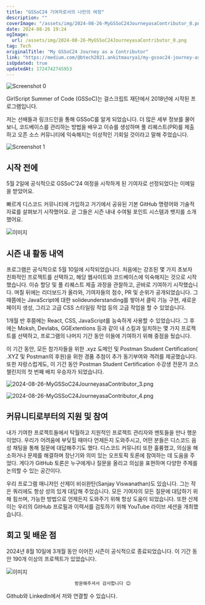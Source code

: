 ```yaml
---
title: "GSSoC24 기여자로서의 나만의 여정"
description: ""
coverImage: "/assets/img/2024-08-26-MyGSSoC24JourneyasaContributor_0.png"
date: 2024-08-26 19:24
ogImage: 
  url: /assets/img/2024-08-26-MyGSSoC24JourneyasaContributor_0.png
tag: Tech
originalTitle: "My GSSoC24 Journey as a Contributor"
link: "https://medium.com/@btech2021.ankitmaurya1/my-gssoc24-journey-as-a-contributor-1de07274d492"
isUpdated: true
updatedAt: 1724742745953
---
```




![Screenshot 0](/assets/img/2024-08-26-MyGSSoC24JourneyasaContributor_0.png)

GirlScript Summer of Code (GSSoC)는 걸스크립트 재단에서 2018년에 시작된 프로그램입니다.

저는 선배들과 링크드인을 통해 GSSoC를 알게 되었습니다. 더 많은 세부 정보를 물어보니, 코드베이스를 관리하는 방법을 배우고 이슈를 생성하며 풀 리퀘스트(PR)를 제출하고 오픈 소스 커뮤니티에 익숙해지는 이상적인 기회일 것이라고 말해 주었습니다.

![Screenshot 1](/assets/img/2024-08-26-MyGSSoC24JourneyasaContributor_1.png)


<div class="content-ad"></div>

## 시작 전에

5월 2일에 공식적으로 GSSoC’24 여정을 시작하게 된 기여자로 선정되었다는 이메일을 받았어요.

빠르게 디스코드 커뮤니티에 가입하고 거기에서 공유된 기본 GitHub 명령어와 기술적 자료를 살펴보기 시작했어요. 곧 그들은 시즌 내내 수여될 포인트 시스템과 뱃지를 소개했어요.

![이미지](/assets/img/2024-08-26-MyGSSoC24JourneyasaContributor_2.png)

<div class="content-ad"></div>

## 시즌 내 활동 내역

프로그램은 공식적으로 5월 10일에 시작되었습니다. 처음에는 강조된 몇 가지 초보자 친화적인 프로젝트를 선택하고, 해당 웹사이트와 코드베이스에 익숙해지는 것으로 시작했습니다. 이슈 할당 및 풀 리퀘스트 제출 과정을 관찰하고, 곧바로 기여하기 시작했습니다. 며칠 뒤에는 리더보드가 올라와, 기여자들의 점수, PR 및 순위가 공개되었습니다. 그때쯤에는 JavaScript에 대한 solideunderstanding를 쌓아서 클릭 기능 구현, 새로운 페이지 생성, 그리고 고급 CSS 스타일링 작업 등의 고급 작업을 할 수 있었습니다.

1개월 반 후쯤에는 React, CSS, JavaScript를 능숙하게 사용할 수 있었습니다. 그 후에는 Moksh, Devlabs, GGExtentions 등과 같이 내 스킬과 일치하는 몇 가지 프로젝트를 선택하고, 프로그램의 나머지 기간 동안 이들에 기여하기 위해 중점을 뒀습니다.

이 기간 동안, 모든 참가자들을 위한 .xyz 도메인 및 Postman Student Certification( .XYZ 및 Postman의 후원)을 위한 경품 추첨이 추가 동기부여와 격려를 제공했습니다. 또한 자랑스럽게도, 이 기간 동안 Postman Student Certification 수강생 전문가 코스 챌린지의 첫 번째 배치 우승자가 되었습니다.

<div class="content-ad"></div>

![2024-08-26-MyGSSoC24JourneyasaContributor_3.png](/assets/img/2024-08-26-MyGSSoC24JourneyasaContributor_3.png)

![2024-08-26-MyGSSoC24JourneyasaContributor_4.png](/assets/img/2024-08-26-MyGSSoC24JourneyasaContributor_4.png)

## 커뮤니티로부터의 지원 및 참여

내가 기여한 프로젝트들에서 탁월하고 지원적인 프로젝트 관리자와 멘토들을 만나 행운이었다. 우리가 어려움에 부딪힐 때마다 언제든지 도와주시고, 어떤 분들은 디스코드 음성 채팅을 통해 질문에 대답해주기도 했다. 디스코드 커뮤니티 또한 훌륭했고, 의심을 해소하거나 문제를 해결하며 장난기와 의미 있는 오프토픽 토론에 참여하는 데 도움을 주었다. 게다가 GitHub 토론은 누구에게나 질문을 올리고 의심을 표현하며 다양한 주제를 논의할 수 있는 공간이다.

<div class="content-ad"></div>

우리 프로그램 매니저인 산제이 비쉬완탄(Sanjay Viswanathan)도 있습니다. 그는 작은 쿼리에도 항상 성의 있게 대답해 주었습니다. 모든 기여자의 모든 질문에 대답하기 위해 힘쓰며, 가능한 방법으로 언제든지 도와주기 위해 항상 도움이 되었습니다. 또한 산제이는 우리의 GitHub 프로필과 이력서를 검토하기 위해 YouTube 라이브 세션을 개최했습니다. 

## 회고 및 배운 점

2024년 8월 10일에 3개월 동안 이어진 시즌이 공식적으로 종료되었습니다. 이 기간 동안 190개 이상의 프로젝트가 있었습니다.

![이미지](/assets/img/2024-08-26-MyGSSoC24JourneyasaContributor_5.png)

<div class="content-ad"></div>

```js
                         방문해주셔서 감사합니다 😊
```

Github와 LinkedIn에서 저와 연결할 수 있습니다.